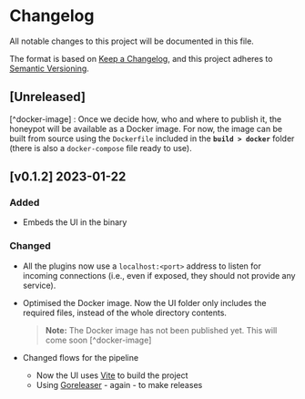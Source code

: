 # Changelog

All notable changes to this project will be documented in this file.

The format is based on [Keep a Changelog](https://keepachangelog.com/en/1.0.0/),
and this project adheres to [Semantic Versioning](https://semver.org/spec/v2.0.0.html).

## [Unreleased]

[^docker-image] : Once we decide how, who and where to publish it, the honeypot will be available as a Docker image. For now, the image can be built from source using the `Dockerfile` included in the **`build > docker`** folder (there is also a `docker-compose` file ready to use).

## [v0.1.2] 2023-01-22

### Added

- Embeds the UI in the binary
  
### Changed

- All the plugins now use a `localhost:<port>` address to listen for incoming connections (i.e., even if exposed, they should not provide any service).
- Optimised the Docker image. Now the UI folder only includes the required files, instead of the whole directory contents.
  
    > **Note:** The Docker image has not been published yet. This will come soon [^docker-image]

- Changed flows for the pipeline
  - Now the UI uses [Vite](https://vitejs.dev/) to build the project
  - Using [Goreleaser](https://goreleaser.com/) - again - to make releases
